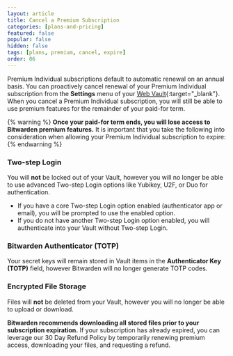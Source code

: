 ```yaml
---
layout: article
title: Cancel a Premium Subscription
categories: [plans-and-pricing]
featured: false
popular: false
hidden: false
tags: [plans, premium, cancel, expire]
order: 06
---
```


Premium Individual subscriptions default to automatic renewal on an annual basis. You can proactively cancel renewal of your Premium Individual subscription from the **Settings** menu of your [Web Vault](https://vault.bitwarden.com){:target="\_blank"}. When you cancel a Premium Individual subscription, you will still be able to use premium features for the remainder of your paid-for term.

{% warning %}
**Once your paid-for term ends, you will lose access to Bitwarden premium features.** It is important that you take the following into consideration when allowing your Premium Individual subscription to expire:
{% endwarning %}

### Two-step Login

You will **not** be locked out of your Vault, however you will no longer be able to use advanced Two-step Login options like Yubikey, U2F, or Duo for authentication.
- If you have a core Two-step Login option enabled (authenticator app or email), you will be prompted to use the enabled option.
- If you do not have another Two-step Login option enabled, you will authenticate into your Vault without Two-step Login.

### Bitwarden Authenticator (TOTP)

Your secret keys will remain stored in Vault items in the **Authenticator Key (TOTP)** field, however Bitwarden will no longer generate TOTP codes.

### Encrypted File Storage

Files will **not** be deleted from your Vault, however you will no longer be able to upload or download.

**Bitwarden recommends downloading all stored files prior to your subscription expiration.** If your subscription has already expired, you can leverage our 30 Day Refund Policy by temporarily renewing premium access, downloading your files, and requesting a refund.
